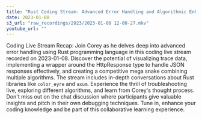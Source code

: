 ```yaml
---
title: "Rust Coding Stream: Advanced Error Handling and Algorithmic Enhancements | Coreyja" "
date: 2023-01-08
s3_url: "raw_recordings/2023/2023-01-08 12-00-27.mkv"
youtube_url: ""
---
```


Coding Live Stream Recap: Join Corey as he delves deep into advanced error handling using Rust programming language in this coding live stream recorded on 2023-01-08. Discover the potential of visualizing trace data, implementing a wrapper around the HttpResponse type to handle JSON responses effectively, and creating a competitive mega snake combining multiple algorithms. The stream includes in-depth conversations about Rust libraries like `color_eyre` and `axum`. Experience the thrill of troubleshooting live, exploring different algorithms, and learn from Corey's thought process. Don't miss out on the chat discussion where participants give valuable insights and pitch in their own debugging techniques. Tune in, enhance your coding knowledge and be part of this collaborative learning experience.
